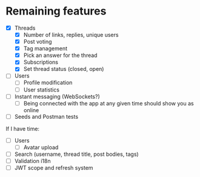 # Remaining features

- [x] Threads
  - [x] Number of links, replies, unique users
  - [x] Post voting
  - [x] Tag management
  - [x] Pick an answer for the thread
  - [x] Subscriptions
  - [x] Set thread status (closed, open)
- [ ] Users
  - [ ] Profile modification
  - [ ] User statistics
- [ ] Instant messaging (WebSockets?)
  - [ ] Being connected with the app at any given time should show you as online
- [ ] Seeds and Postman tests

If I have time:

- [ ] Users
  - [ ] Avatar upload
- [ ] Search (username, thread title, post bodies, tags)
- [ ] Validation i18n
- [ ] JWT scope and refresh system